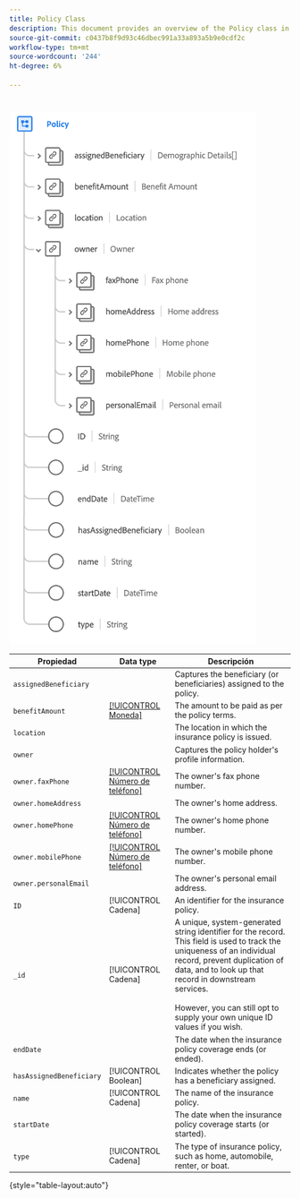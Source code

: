 ```yaml
---
title: Policy Class
description: This document provides an overview of the Policy class in Experience Data Model (XDM).
source-git-commit: c0437b8f9d93c46dbec991a33a893a5b9e0cdf2c
workflow-type: tm+mt
source-wordcount: '244'
ht-degree: 6%

---
```


# 



![](../images/classes/policy.png)

| Propiedad | Data type | Descripción |
| --- | --- | --- |
| `assignedBeneficiary` | [](../data-types/person.md) | Captures the beneficiary (or beneficiaries) assigned to the policy. |
| `benefitAmount` | [[!UICONTROL Moneda]](../data-types/currency.md) | The amount to be paid as per the policy terms. |
| `location` | [](../data-types/postal-address.md) | The location in which the insurance policy is issued. |
| `owner` |  | Captures the policy holder&#39;s profile information. |
| `owner.faxPhone` | [[!UICONTROL Número de teléfono]](../data-types/phone-number.md) | The owner&#39;s fax phone number. |
| `owner.homeAddress` | [](../data-types/postal-address.md) | The owner&#39;s home address. |
| `owner.homePhone` | [[!UICONTROL Número de teléfono]](../data-types/phone-number.md) | The owner&#39;s home phone number. |
| `owner.mobilePhone` | [[!UICONTROL Número de teléfono]](../data-types/phone-number.md) | The owner&#39;s mobile phone number. |
| `owner.personalEmail` | [](../data-types/email-address.md) | The owner&#39;s personal email address. |
| `ID` | [!UICONTROL Cadena] | An identifier for the insurance policy. |
| `_id` | [!UICONTROL Cadena] | A unique, system-generated string identifier for the record. This field is used to track the uniqueness of an individual record, prevent duplication of data, and to look up that record in downstream services.<br><br> However, you can still opt to supply your own unique ID values if you wish. |
| `endDate` |  | The date when the insurance policy coverage ends (or ended). |
| `hasAssignedBeneficiary` | [!UICONTROL Boolean] | Indicates whether the policy has a beneficiary assigned. |
| `name` | [!UICONTROL Cadena] | The name of the insurance policy. |
| `startDate` |  | The date when the insurance policy coverage starts (or started). |
| `type` | [!UICONTROL Cadena] | The type of insurance policy, such as home, automobile, renter, or boat. |

{style=&quot;table-layout:auto&quot;}

